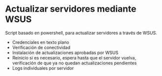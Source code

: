 # Actualizar servidores mediante WSUS
Script basado en powershell, para actualizar servidores a través de WSUS. 
- Credenciales en texto plano
- Verificación de conectividad
- Instalación de actualizaciones aprobadas por WSUS
- Reinicio si es necesario, espera hasta que el servidor vuelva, verificación de que ya no quedan actualizaciones pendientes
- Logs individuales por servidor
